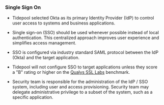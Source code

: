 ### Single Sign On

* Tidepool selected Okta as its primary Identity Provider (IdP) to control
  user access to systems and business applications.

* Single sign-on (SSO) should be used whenever possible instead of local
  authentication.  This centralized approach improves user experience and
  simplifies access management.

* SSO is configured via industry standard SAML protocol between the IdP (Okta)
  and the target application.

* Tidepool will not configure SSO to target applications unless they score a
  "B" rating or higher on the [Qualys SSL Labs](https://www.ssllabs.com/)
  benchmark.

* Security team is responsible for the administration of the IdP / SSO system,
  including user and access provisioning. Security team may delegate
  administrative privilege to a subset of the system, such as a specific
  application.